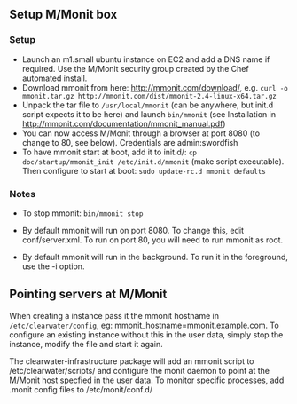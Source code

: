 ## Setup M/Monit box

### Setup

- Launch an m1.small ubuntu instance on EC2 and add a DNS name if required. Use the M/Monit security group created by the Chef automated install.
- Download mmonit from here: http://mmonit.com/download/, e.g. `curl -o mmonit.tar.gz http://mmonit.com/dist/mmonit-2.4-linux-x64.tar.gz`
- Unpack the tar file to `/usr/local/mmonit` (can be anywhere, but init.d script expects it to be here) and launch `bin/mmonit` (see Installation in http://mmonit.com/documentation/mmonit_manual.pdf)
- You can now access M/Monit through a browser at port 8080 (to change to 80, see below). Credentials are admin:swordfish
- To have mmonit start at boot, add it to init.d/: `cp doc/startup/mmonit_init /etc/init.d/mmonit` (make script executable). Then configure to start at boot: `sudo update-rc.d mmonit defaults`

### Notes

- To stop mmonit: `bin/mmonit stop`

- By default mmonit will run on port 8080. To change this, edit conf/server.xml. To run on port 80, you will need to run mmonit as root.

- By default mmonit will run in the background. To run it in the foreground, use the -i option.

## Pointing servers at M/Monit

When creating a instance pass it the mmonit hostname in `/etc/clearwater/config`, eg: mmonit_hostname=mmonit.example.com. To configure an existing instance without this in the user data, simply stop the instance, modify the file and start it again.

The clearwater-infrastructure package will add an mmonit script to /etc/clearwater/scripts/ and configure the monit daemon to point at the M/Monit host specfied in the user data. To monitor specific processes, add .monit config files to /etc/monit/conf.d/

